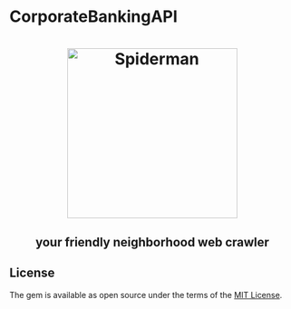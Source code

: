 # CorporateBankingAPI

<div align="center">
  <h1><img width="300" height="300" src="https://user-images.githubusercontent.com/173/77249168-99488080-6c15-11ea-98de-3d14a412265d.png" alt="Spiderman"></h1>

<h2>your friendly neighborhood web crawler</h2>
</div>

## License

The gem is available as open source under the terms of the [MIT License](https://opensource.org/licenses/MIT).
